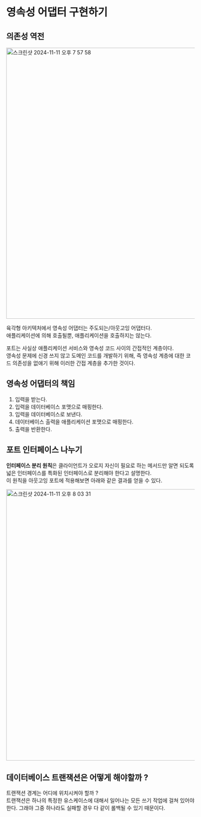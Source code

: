 # 영속성 어댑터 구현하기

## 의존성 역전

<img width="725" alt="스크린샷 2024-11-11 오후 7 57 58" src="https://github.com/user-attachments/assets/9ac34d91-2242-4046-8126-b44a1789d5ea">

육각형 아키텍처에서 영속성 어댑터는 주도되는/아웃고잉 어댑터다. <br>
애플리케이션에 의해 호출될뿐, 애플리케이션을 호출하지는 않는다.

포트는 사실상 애플리케이션 서비스와 영속성 코드 사이의 간접적인 계층이다. <br>
영속성 문제에 신경 쓰지 않고 도메인 코드를 개발하기 위해, 즉 영속성 계층에 대한 코드 의존성을 없애기 위해 이러한 간접 계층을 추가한 것이다.

## 영속성 어댑터의 책임

1. 입력을 받는다.
2. 입력을 데이터베이스 포맷으로 매핑한다.
3. 입력을 데이터베이스로 보낸다.
4. 데이터베이스 출력을 애플리케이션 포맷으로 매핑한다.
5. 출력을 반환한다.

## 포트 인터페이스 나누기

**인터페이스 분리 원칙**은 클라이언트가 오로지 자신이 필요로 하는 메서드만 알면 되도록 넓은 인터페이스를 특화된 인터페이스로 분리해야 한다고 설명한다. <br>
이 원칙을 아웃고잉 포트에 적용해보면 아래와 같은 결과를 얻을 수 있다.

<img width="726" alt="스크린샷 2024-11-11 오후 8 03 31" src="https://github.com/user-attachments/assets/479e2db1-773f-4834-bb46-26b42e0290a7">


## 데이터베이스 트랜잭션은 어떻게 해야할까 ?

트랜잭션 경계는 어디에 위치시켜야 할까 ? <br>
트랜잭션은 하나의 특정한 유스케이스에 대해서 일어나는 모든 쓰기 작업에 걸쳐 있어야한다. 그래야 그중 하나라도 실패할 경우 다 같이 롤백될 수 있기 때문이다. <br>







